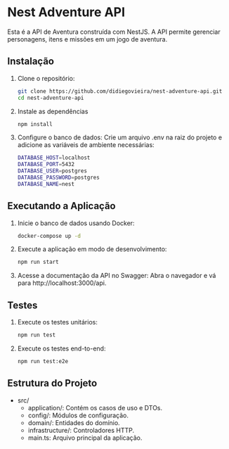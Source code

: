 # Nest Adventure API

Esta é a API de Aventura construída com NestJS. A API permite gerenciar personagens, itens e missões em um jogo de aventura.

## Instalação

1. Clone o repositório:
    ```sh
    git clone https://github.com/didiegovieira/nest-adventure-api.git
    cd nest-adventure-api
    ```

2. Instale as dependências
    ```sh
    npm install
    ```

3. Configure o banco de dados: Crie um arquivo .env na raiz do projeto e adicione as variáveis de ambiente necessárias:
    ```sh
    DATABASE_HOST=localhost
    DATABASE_PORT=5432
    DATABASE_USER=postgres
    DATABASE_PASSWORD=postgres
    DATABASE_NAME=nest
    ```

## Executando a Aplicação

1. Inicie o banco de dados usando Docker:
    ```sh
    docker-compose up -d
    ```

2. Execute a aplicação em modo de desenvolvimento:
    ```sh
    npm run start
    ```

3. Acesse a documentação da API no Swagger: Abra o navegador e vá para http://localhost:3000/api.

## Testes

1. Execute os testes unitários:
    ```sh
    npm run test
    ```

2. Execute os testes end-to-end:
    ```sh
    npm run test:e2e
    ```

## Estrutura do Projeto
- src/
  - application/: Contém os casos de uso e DTOs.
  - config/: Módulos de configuração.
  - domain/: Entidades do domínio.
  - infrastructure/: Controladores HTTP.
  - main.ts: Arquivo principal da aplicação.
